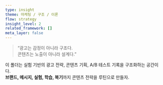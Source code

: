 ```yaml
---
type: insight
theme: 마케팅 / 구조 / 이론
flow: strategy
insight_level: 2
related_framework: []
meta_layer: false
---
```


> “광고는 감정이 아니라 구조다.  
> 콘텐츠는 노출이 아니라 설계다.”

이 폴더는 실험 기반의 광고 전략, 콘텐츠 기획, A/B 테스트 기록을 구조화하는 공간이다.  
**브랜드, 메시지, 실험, 학습, 복기**까지 콘텐츠 전략을 루틴으로 만들자.

